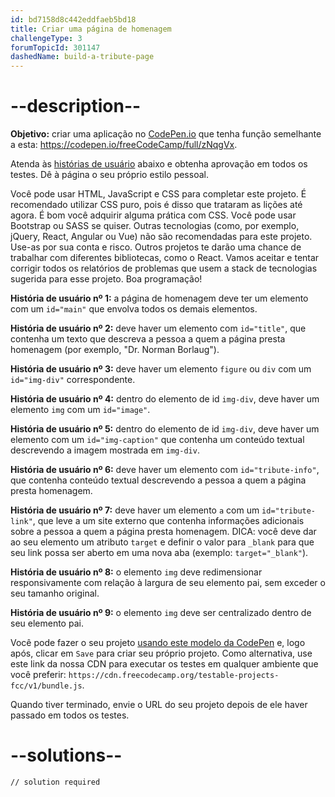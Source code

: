```yaml
---
id: bd7158d8c442eddfaeb5bd18
title: Criar uma página de homenagem
challengeType: 3
forumTopicId: 301147
dashedName: build-a-tribute-page
---
```


# --description--

**Objetivo:** criar uma aplicação no [CodePen.io](https://codepen.io) que tenha função semelhante a esta: <https://codepen.io/freeCodeCamp/full/zNqgVx>.

Atenda às [histórias de usuário](https://pt.wikipedia.org/wiki/Hist%C3%B3ria_de_usu%C3%A1rio) abaixo e obtenha aprovação em todos os testes. Dê à página o seu próprio estilo pessoal.

Você pode usar HTML, JavaScript e CSS para completar este projeto. É recomendado utilizar CSS puro, pois é disso que trataram as lições até agora. É bom você adquirir alguma prática com CSS. Você pode usar Bootstrap ou SASS se quiser. Outras tecnologias (como, por exemplo, jQuery, React, Angular ou Vue) não são recomendadas para este projeto. Use-as por sua conta e risco. Outros projetos te darão uma chance de trabalhar com diferentes bibliotecas, como o React. Vamos aceitar e tentar corrigir todos os relatórios de problemas que usem a stack de tecnologias sugerida para esse projeto. Boa programação!

**História de usuário nº 1:** a página de homenagem deve ter um elemento com um `id="main"` que envolva todos os demais elementos.

**História de usuário nº 2:** deve haver um elemento com `id="title"`, que contenha um texto que descreva a pessoa a quem a página presta homenagem (por exemplo, "Dr. Norman Borlaug").

**História de usuário nº 3:** deve haver um elemento `figure` ou `div` com um `id="img-div"` correspondente.

**História de usuário nº 4:** dentro do elemento de id `img-div`, deve haver um elemento `img` com um `id="image"`.

**História de usuário nº 5:** dentro do elemento de id `img-div`, deve haver um elemento com um `id="img-caption"` que contenha um conteúdo textual descrevendo a imagem mostrada em `img-div`.

**História de usuário nº 6:** deve haver um elemento com `id="tribute-info"`, que contenha conteúdo textual descrevendo a pessoa a quem a página presta homenagem.

**História de usuário nº 7:** deve haver um elemento `a` com um `id="tribute-link"`, que leve a um site externo que contenha informações adicionais sobre a pessoa a quem a página presta homenagem. DICA: você deve dar ao seu elemento um atributo `target` e definir o valor para `_blank` para que seu link possa ser aberto em uma nova aba (exemplo: `target="_blank"`).

**História de usuário nº 8:** o elemento `img` deve redimensionar responsivamente com relação à largura de seu elemento pai, sem exceder o seu tamanho original.

**História de usuário nº 9:** o elemento `img` deve ser centralizado dentro de seu elemento pai.

Você pode fazer o seu projeto <a href='https://codepen.io/pen?template=MJjpwO' target='_blank' rel='nofollow'>usando este modelo da CodePen</a> e, logo após, clicar em `Save` para criar seu próprio projeto. Como alternativa, use este link da nossa CDN para executar os testes em qualquer ambiente que você preferir: `https://cdn.freecodecamp.org/testable-projects-fcc/v1/bundle.js`.

Quando tiver terminado, envie o URL do seu projeto depois de ele haver passado em todos os testes.

# --solutions--

```html
// solution required
```
